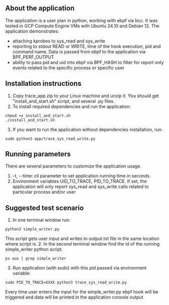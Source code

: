 ## About the application
The application is a user plan in python, working with ebpf via bcc. It was tested in GCP Compute Engine VMs with Ubuntu 24.10 and Debian 12. The application demonstrates:
- attaching kprobes to sys_read and sys_write
- reporting to stdout READ or WRITE, time of the hook execution, pid and command name. Data is passed from ebpf to the application via BPF_PERF_OUTPUT
- ability to pass pid and uid into ebpf via BPF_HASH to filter for report only events related to the specific process or specific user
## Installation instructions
1. Copy trace_app.zip to your Linux machine and unzip it. You should get "install_and_start.sh" script, and several .py files.
2. To install required dependencies and run the application:
```commandline
chmod +x install_and_start.sh
./install_and_start.sh
```
3. If you want to run the application without dependencies installation, run:
```commandline
sudo python3 app/trace_sys_read_write.py
```
## Running parameters
There are several parameters to customize the application usage.
   1. -t, --time: cli parameter to set application running time in seconds.
   2. Environment variables UID_TO_TRACE, PID_TO_TRACE. If set, the application will only report sys_read and sys_write calls related to particular process and/or user
## Suggested test scenario
1. In one terminal window run:
```commandline
python3 simple_writer.py
```
This script gets user input and writes to output.txt file in the same location where script is.
2. In the second terminal window find the id of the running simple_writer python script.
```commandline
ps aux | grep simple_writer
```
3. Run application (with sudo) with this pid passed via environment variable:
```commandline
sudo PID_TO_TRACE=XXXX python3 trace_sys_read_write.py
```
Every time user enters the input for the simple_writer.py ebpf hook will be triggered and data will be printed in the application console output